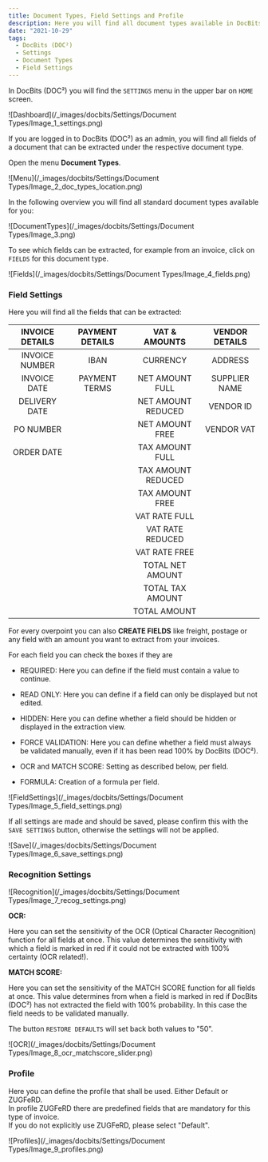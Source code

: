 ```yaml
---
title: Document Types, Field Settings and Profile
description: Here you will find all document types available in DocBits (DOC²) as invoice, credit note, delivery note, order confirmation and many more
date: "2021-10-29"
tags:
  - DocBits (DOC²)
  - Settings
  - Document Types
  - Field Settings
---
```



In DocBits (DOC²) you will find the `SETTINGS` menu in the upper bar on `HOME` screen.

![Dashboard](/_images/docbits/Settings/Document Types/Image_1_settings.png)

If you are logged in to DocBits (DOC²) as an admin, you will find all fields of a document that can be extracted under the respective document type.

Open the menu **Document Types**.

![Menu](/_images/docbits/Settings/Document Types/Image_2_doc_types_location.png)

In the following overview you will find all standard document types available for you:

![DocumentTypes](/_images/docbits/Settings/Document Types/Image_3.png)

To see which fields can be extracted, for example from an invoice, click on `FIELDS` for this document type.

![Fields](/_images/docbits/Settings/Document Types/Image_4_fields.png)

### Field Settings

Here you will find all the fields that can be extracted:

| INVOICE DETAILS    | PAYMENT DETAILS     |  VAT & AMOUNTS      |  VENDOR DETAILS     |
|       :----:       |        :----:       |       :----:        |      :----:         |
| INVOICE NUMBER     | IBAN                | CURRENCY            | ADDRESS             |
| INVOICE DATE       | PAYMENT TERMS       | NET AMOUNT FULL     | SUPPLIER NAME       |
| DELIVERY DATE      |                     | NET AMOUNT REDUCED  | VENDOR ID           |
| PO NUMBER          |                     | NET AMOUNT FREE     | VENDOR VAT          |
| ORDER DATE         |                     | TAX AMOUNT FULL     |                     |
|                    |                     | TAX AMOUNT REDUCED  |                     |
|                    |                     | TAX AMOUNT FREE     |                     |
|                    |                     | VAT RATE FULL       |                     |
|                    |                     | VAT RATE REDUCED    |                     |
|                    |                     | VAT RATE FREE       |                     |
|                    |                     | TOTAL NET AMOUNT    |                     |
|                    |                     | TOTAL TAX AMOUNT    |                     |
|                    |                     | TOTAL AMOUNT        |                     |




For every overpoint you can also **CREATE FIELDS** like freight, postage or any field with an amount you want to extract from your invoices.

For each field you can check the boxes if they are

- REQUIRED: Here you can define if the field must contain a value to continue.

- READ ONLY: Here you can define if a field can only be displayed but not edited.

- HIDDEN: Here you can define whether a field should be hidden or displayed in the extraction view.

- FORCE VALIDATION: Here you can define whether a field must always be validated manually, even if it has been read 100% by DocBits (DOC²).

- OCR and MATCH SCORE: Setting as described below, per field.

- FORMULA: Creation of a formula per field.


![FieldSettings](/_images/docbits/Settings/Document Types/Image_5_field_settings.png)

If all settings are made and should be saved, please confirm this with the `SAVE SETTINGS` button, otherwise the settings will not be applied.

![Save](/_images/docbits/Settings/Document Types/Image_6_save_settings.png)



### Recognition Settings

![Recognition](/_images/docbits/Settings/Document Types/Image_7_recog_settings.png)

**OCR:**

Here you can set the sensitivity of the OCR (Optical Character Recognition) function for all fields at once. This value determines the sensitivity with which a field is marked in red if it could not be extracted with 100% certainty (OCR related!).

**MATCH SCORE:**

Here you can set the sensitivity of the MATCH SCORE function for all fields at once. This value determines from when a field is marked in red if DocBits (DOC²) has not extracted the field with 100% probability. In this case the field needs to be validated manually.

The button `RESTORE DEFAULTS` will set back both values to "50".

![OCR](/_images/docbits/Settings/Document Types/Image_8_ocr_matchscore_slider.png)


### Profile

Here you can define the profile that shall be used. Either Default or ZUGFeRD.<br> In profile ZUGFeRD there are predefined fields that are mandatory for this type of invoice.<br> If you do not explicitly use ZUGFeRD, please select "Default".

![Profiles](/_images/docbits/Settings/Document Types/Image_9_profiles.png)




